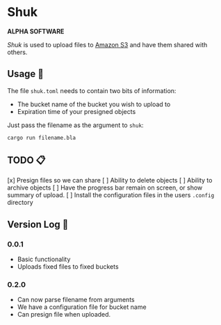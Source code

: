 # Shuk

**ALPHA SOFTWARE**

*Shuk* is used to upload files to [Amazon S3](https://aws.amazon.com/s3/) and have them shared with others.

## Usage 🔧

The file `shuk.toml` needs to contain two bits of information: 
- The bucket name of the bucket you wish to upload to
- Expiration time of your presigned objects

Just pass the filename as the argument to `shuk`:
```bash
cargo run filename.bla
```

## TODO 📋

[x] Presign files so we can share
[ ] Ability to delete objects
[ ] Ability to archive objects
[ ] Have the progress bar remain on screen, or show summary of upload.
[ ] Install the configuration files in the users `.config` directory

## Version Log 📜

### 0.0.1

- Basic functionality
- Uploads fixed files to fixed buckets

### 0.2.0

- Can now parse filename from arguments
- We have a configuration file for bucket name
- Can presign file when uploaded.
